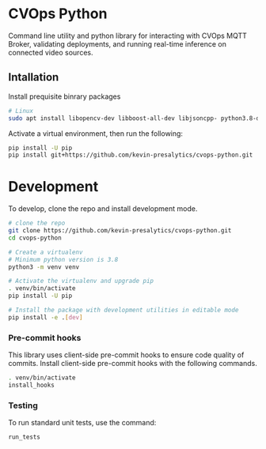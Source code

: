 # CVOps Python

Command line utility and python library for interacting with CVOps MQTT Broker, validating deployments, and running real-time inference on connected video sources.

## Intallation

Install prequisite binrary packages

```bash
# Linux
sudo apt install libopencv-dev libboost-all-dev libjsoncpp- python3.8-dbg
```

Activate a virtual environment, then run the following:

```bash
pip install -U pip
pip install git+https://github.com/kevin-presalytics/cvops-python.git
```

# Development

To develop, clone the repo and install development mode.

```bash
# clone the repo
git clone https://github.com/kevin-presalytics/cvops-python.git
cd cvops-python

# Create a virtualenv
# Minimum python version is 3.8
python3 -m venv venv

# Activate the virtualenv and upgrade pip
. venv/bin/activate
pip install -U pip

# Install the package with development utilities in editable mode
pip install -e .[dev]
```

### Pre-commit hooks

This library uses client-side pre-commit hooks to ensure code quality of commits.  Install client-side pre-commit hooks with the following commands. 

```bash
. venv/bin/activate
install_hooks
```

### Testing

To run standard unit tests, use the command:

```bash
run_tests
```

